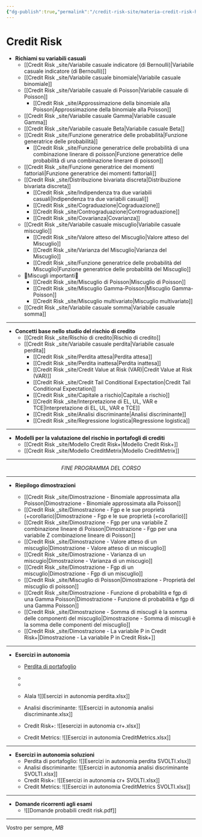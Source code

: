 ```yaml
---
{"dg-publish":true,"permalink":"/credit-risk-site/materia-credit-risk-home-site/","tags":["gardenEntry"]}
---
```


# **Credit Risk**

-  **Richiami su variabili casuali**
	- [[Credit Risk _site/Variabile casuale indicatore (di Bernoulli)\|Variabile casuale indicatore (di Bernoulli)]]
	- [[Credit Risk _site/Variabile casuale binomiale\|Variabile casuale binomiale]]
	- [[Credit Risk _site/Variabile casuale di Poisson\|Variabile casuale di Poisson]]
		- [[Credit Risk _site/Approssimazione della binomiale alla Poisson\|Approssimazione della binomiale alla Poisson]]
	- [[Credit Risk _site/Variabile casuale Gamma\|Variabile casuale Gamma]]
	- [[Credit Risk _site/Variabile casuale Beta\|Variabile casuale Beta]]
	- [[Credit Risk _site/Funzione generatrice delle probabilità\|Funzione generatrice delle probabilità]]
		- [[Credit Risk _site/Funzione generatrice delle probabilità di una combinazione linerare di poisson\|Funzione generatrice delle probabilità di una combinazione linerare di poisson]]
	- [[Credit Risk _site/Funzione generatrice dei momenti fattoriali\|Funzione generatrice dei momenti fattoriali]]
	- [[Credit Risk _site/Distribuzione bivariata discreta\|Distribuzione bivariata discreta]]
		- [[Credit Risk _site/Indipendenza tra due variabili casuali\|Indipendenza tra due variabili casuali]]
		- [[Credit Risk _site/Cograduazione\|Cograduazione]]
		- [[Credit Risk _site/Contrograduazione\|Contrograduazione]]
		- [[Credit Risk _site/Covarianza\|Covarianza]]
	- [[Credit Risk _site/Variabile casuale miscuglio\|Variabile casuale miscuglio]]
		- [[Credit Risk _site/Valore atteso del Miscuglio\|Valore atteso del Miscuglio]]
		- [[Credit Risk _site/Varianza del Miscuglio\|Varianza del Miscuglio]] 
		- [[Credit Risk _site/Funzione generatrice delle probabilità del Miscuglio\|Funzione generatrice delle probabilità del Miscuglio]]
	- 🔴Miscugli importanti🔴  
		- [[Credit Risk _site/Miscuglio di Poisson\|Miscuglio di Poisson]]
		- [[Credit Risk _site/Miscuglio Gamma-Poisson\|Miscuglio Gamma-Poisson]]
		- [[Credit Risk _site/Miscuglio multivariato\|Miscuglio multivariato]]
	- [[Credit Risk _site/Variabile casuale somma\|Variabile casuale somma]] 

---
 
- **Concetti base nello studio del rischio di credito**
	- [[Credit Risk _site/Rischio di credito\|Rischio di credito]]
	- [[Credit Risk _site/Variabile casuale perdita\|Variabile casuale perdita]]
		- [[Credit Risk _site/Perdita attesa\|Perdita attesa]]
		- [[Credit Risk _site/Perdita inattesa\|Perdita inattesa]]
		- [[Credit Risk _site/Credit Value at Risk (VAR)\|Credit Value at Risk (VAR)]]
		- [[Credit Risk _site/Credit Tail Conditional Expectation\|Credit Tail Conditional Expectation]]
		- [[Credit Risk _site/Capitale a rischio\|Capitale a rischio]]
		- [[Credit Risk _site/Interpretazione di EL, UL, VAR e TCE\|Interpretazione di EL, UL, VAR e TCE]] 
		- [[Credit Risk _site/Analisi discriminante\|Analisi discriminante]]
		- [[Credit Risk _site/Regressione logistica\|Regressione logistica]]
	
---

- **Modelli per la valutazione del rischio in portafogli di crediti**
	- [[Credit Risk _site/Modello Credit Risk+\|Modello Credit Risk+]]
	- [[Credit Risk _site/Modello CreditMetrix\|Modello CreditMetrix]]

---
$$FINE \ PROGRAMMA \ DEL \ CORSO$$

---

- **Riepilogo dimostrazioni**

	- [[Credit Risk _site/Dimostrazione - Binomiale approssimata alla Poisson\|Dimostrazione - Binomiale approssimata alla Poisson]]
	- [[Credit Risk _site/Dimostrazione - Fgp e le sue proprietà (+corollario)\|Dimostrazione - Fgp e le sue proprietà (+corollario)]]
	- [[Credit Risk _site/Dimostrazione - Fgp per una variabile Z combinazione lineare di Poisson\|Dimostrazione - Fgp per una variabile Z combinazione lineare di Poisson]]
	- [[Credit Risk _site/Dimostrazione - Valore atteso di un miscuglio\|Dimostrazione - Valore atteso di un miscuglio]]
	- [[Credit Risk _site/Dimostrazione - Varianza di un miscugio\|Dimostrazione - Varianza di un miscugio]]
	- [[Credit Risk _site/Dimostrazione - Fgp di un miscuglio\|Dimostrazione - Fgp di un miscuglio]]
	- [[Credit Risk _site/Miscuglio di Poisson\|Dimostrazione - Proprietà del miscuglio di poisson]]
	- [[Credit Risk _site/Dimostrazione -  Funzione di probabilità e fgp di una Gamma Poisson\|Dimostrazione -  Funzione di probabilità e fgp di una Gamma Poisson]]
	- [[Credit Risk _site/Dimostrazione - Somma di miscugli è la somma delle componenti del miscuglio\|Dimostrazione - Somma di miscugli è la somma delle componenti del miscuglio]]
	- [[Credit Risk _site/Dimostrazione - La variabile P in Credit Risk+\|Dimostrazione - La variabile P in Credit Risk+]]

---

- **Esercizi in autonomia**
	- [Perdita di portafoglio](https://github.com/marcolldotcoin/credit_risk/raw/2ddff935d9f5972f072eb274af19b7ad40493de4/src/site/uploads/Domande%20probabili%20credit%20risk.pdf)

	- 
	- 
	- Alala ![[Esercizi in autonomia perdita.xlsx]]
	- Analisi discriminante: ![[Esercizi in autonomia analisi discriminante.xlsx]]
	- Credit Risk+: ![[esercizi in autonomia cr+.xlsx]]
	- Credit Metrics: ![[Esercizi in autonomia CreditMetrics.xlsx]]

---
- **Esercizi in autonomia soluzioni**
	- Perdita di portafoglio: ![[Esercizi in autonomia perdita SVOLTI.xlsx]]
	- Analisi discriminante: ![[Esercizi in autonomia analisi discriminante SVOLTI.xlsx]] 
	- Credit Risk+: ![[Esercizi in autonomia cr+ SVOLTI.xlsx]] 
	- Credit Metrics: ![[Esercizi in autonomia CreditMetrics SVOLTI.xlsx]]
---

- **Domande ricorrenti agli esami**
	- ![[Domande probabili credit risk.pdf]]

---

Vostro per sempre, $MB$